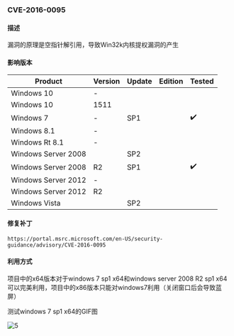 ### CVE-2016-0095

#### 描述

漏洞的原理是空指针解引用，导致Win32k内核提权漏洞的产生

#### 影响版本

| Product             | Version | Update | Edition | Tested             |
| ------------------- | ------- | ------ | ------- | ------------------ |
| Windows 10          | -       |        |         |                    |
| Windows 10          | 1511    |        |         |                    |
| Windows 7           | -       | SP1    |         | :heavy_check_mark: |
| Windows 8.1         | -       |        |         |                    |
| Windows Rt 8.1      | -       |        |         |                    |
| Windows Server 2008 |         | SP2    |         |                    |
| Windows Server 2008 | R2      | SP1    |         | :heavy_check_mark: |
| Windows Server 2012 | -       |        |         |                    |
| Windows Server 2012 | R2      |        |         |                    |
| Windows Vista       |         | SP2    |         |                    |

#### 修复补丁

```
https://portal.msrc.microsoft.com/en-US/security-guidance/advisory/CVE-2016-0095
```

#### 利用方式

项目中的x64版本对于windows 7 sp1 x64和windows server 2008 R2 sp1 x64可以完美利用，项目中的x86版本只能对windows7利用（关闭窗口后会导致蓝屏）

测试windows 7 sp1 x64的GIF图

![5](https://github.com/Ascotbe/Random-img/blob/master/WindowsKernelExploits/CVE-2016-0095_win7_x64.gif?raw=true)

### 